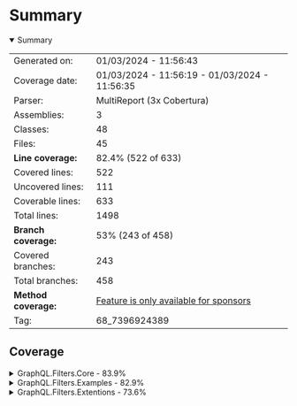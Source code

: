 # Summary
<details open><summary>Summary</summary>

|||
|:---|:---|
| Generated on: | 01/03/2024 - 11:56:43 |
| Coverage date: | 01/03/2024 - 11:56:19 - 01/03/2024 - 11:56:35 |
| Parser: | MultiReport (3x Cobertura) |
| Assemblies: | 3 |
| Classes: | 48 |
| Files: | 45 |
| **Line coverage:** | 82.4% (522 of 633) |
| Covered lines: | 522 |
| Uncovered lines: | 111 |
| Coverable lines: | 633 |
| Total lines: | 1498 |
| **Branch coverage:** | 53% (243 of 458) |
| Covered branches: | 243 |
| Total branches: | 458 |
| **Method coverage:** | [Feature is only available for sponsors](https://reportgenerator.io/pro) |
| Tag: | 68_7396924389 |

</details>

## Coverage
<details><summary>GraphQL.Filters.Core - 83.9%</summary>

|**Name**|**Line**|**Branch**|
|:---|---:|---:|
|**GraphQL.Filters.Core**|**83.9%**|**54.4%**|
|nl.titaniumit.graphql.filters.Any|94.7%|75%|
|nl.titaniumit.graphql.filters.BinaryCompareType|100%||
|nl.titaniumit.graphql.filters.execution.FilterExecutionStrategy|100%|100%|
|nl.titaniumit.graphql.filters.execution.FilteringArrayExecutionNode|72.7%|83.3%|
|nl.titaniumit.graphql.filters.execution.FilteringObjectExecutionNode|100%|100%|
|nl.titaniumit.graphql.filters.FieldBuilderExtentions|100%||
|nl.titaniumit.graphql.filters.FieldConditions|100%||
|nl.titaniumit.graphql.filters.FilterBuilder`2|100%|100%|
|nl.titaniumit.graphql.filters.FilterSettings|100%||
|nl.titaniumit.graphql.filters.FilterVisitorBase|20%|4%|
|nl.titaniumit.graphql.filters.graphtypes.AndGraphType`1|100%||
|nl.titaniumit.graphql.filters.graphtypes.AnyGraphType`1|96.2%|62.5%|
|nl.titaniumit.graphql.filters.graphtypes.BinaryCompareEnumTypes|100%|21.4%|
|nl.titaniumit.graphql.filters.graphtypes.ConditionGraphType`1|81.8%|50%|
|nl.titaniumit.graphql.filters.graphtypes.FieldEnumerationGraphType`1|91.6%|87.5%|
|nl.titaniumit.graphql.filters.graphtypes.FilterGraphType`1|89.4%|75%|
|nl.titaniumit.graphql.filters.graphtypes.NotGraphType`1|100%||
|nl.titaniumit.graphql.filters.graphtypes.OrGraphType`1|100%||
|nl.titaniumit.graphql.filters.graphtypes.ValueScalar|100%||
|nl.titaniumit.graphql.filters.models.And|100%||
|nl.titaniumit.graphql.filters.models.ConditionType|85.7%|58.3%|
|nl.titaniumit.graphql.filters.models.FieldFilterOptions|100%||
|nl.titaniumit.graphql.filters.models.FilterType|63.6%|39.4%|
|nl.titaniumit.graphql.filters.models.Not|0%||
|nl.titaniumit.graphql.filters.models.Or|0%||
|nl.titaniumit.graphql.filters.ReflectionExtentions|81.8%|70%|
|nl.titaniumit.graphql.filters.ResolveFieldContextExtentions|68.4%|70%|
|nl.titaniumit.graphql.filters.ScalarConverterService|95.6%|50%|
|nl.titaniumit.graphql.filters.SchemaConfigFilters|100%||
|nl.titaniumit.graphql.filters.SchemaExtentions|100%|75%|
|nl.titaniumit.graphql.filters.ServiceCollectionExtentions|100%|100%|
|nl.titaniumit.graphql.filters.visitors.FilterConfigVistor|100%|92.1%|

</details>
<details><summary>GraphQL.Filters.Examples - 82.9%</summary>

|**Name**|**Line**|**Branch**|
|:---|---:|---:|
|**GraphQL.Filters.Examples**|**82.9%**|**36.1%**|
|GraphQL.Filters.Examples.Course|100%||
|GraphQL.Filters.Examples.Dive|100%||
|GraphQL.Filters.Examples.Diver|100%||
|GraphQL.Filters.Examples.DiverGraphType|90%|41.6%|
|GraphQL.Filters.Examples.DivingQueryGraphType|78.6%|37.5%|
|GraphQL.Filters.Examples.DivingSchema|100%||
|GraphQL.Filters.Examples.MailAddressGraphType|58.8%|31.2%|

</details>
<details><summary>GraphQL.Filters.Extentions - 73.6%</summary>

|**Name**|**Line**|**Branch**|
|:---|---:|---:|
|**GraphQL.Filters.Extentions**|**73.6%**|**55.5%**|
|nl.titaniumit.graphql.filters.extentions.ServiceCollectionExtententions|100%||
|nl.titaniumit.graphql.filters.extentions.sql.ast.AstNode|0%||
|nl.titaniumit.graphql.filters.extentions.sql.ast.Expressions|63.6%|50%|
|nl.titaniumit.graphql.filters.extentions.sql.ast.SqlName|66.6%|50%|
|nl.titaniumit.graphql.filters.extentions.sql.ast.Value|100%|50%|
|nl.titaniumit.graphql.filters.extentions.sql.FilterToSqlExtentions|100%||
|nl.titaniumit.graphql.filters.extentions.sql.FilterVisitorSql|61.9%|50%|
|nl.titaniumit.graphql.filters.extentions.SqlMapConfig|100%||
|nl.titaniumit.graphql.filters.extentions.SqlMapConfigExtentions|73.9%|60%|

</details>
